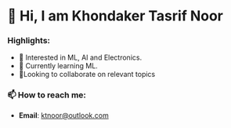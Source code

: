# 👋 Hi, I am Khondaker Tasrif Noor
### Highlights:
- 👀 Interested in ML, AI and Electronics.
- 🌱 Currently learning ML.
- 💞️Looking to collaborate on relevant topics

### 📫 How to reach me: 
- **Email**: [ktnoor@outlook.com](mailto:ktnoor@outlook.com)

<!---
tasrif-khondaker/tasrif-khondaker is a ✨ special ✨ repository because its `README.md` (this file) appears on your GitHub profile.
You can click the Preview link to take a look at your changes.
--->
